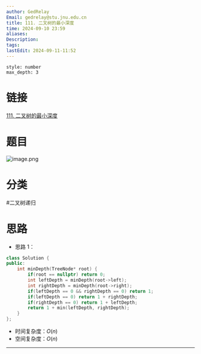 ```yaml
---
author: GedRelay
Email: gedrelay@stu.jnu.edu.cn
title: 111. 二叉树的最小深度
time: 2024-09-10 23:59
aliases: 
Description: 
tags: 
lastEdit: 2024-09-11-11:52
---
```


```toc
style: number
max_depth: 3
```

# 链接
[111. 二叉树的最小深度](https://leetcode.cn/problems/minimum-depth-of-binary-tree/) 

# 题目
![image.png](https://ged-pic-bed.oss-cn-guangzhou.aliyuncs.com/img/202409102359105.png)


# 分类
#二叉树递归 

# 思路
- 思路 1：


```cpp
class Solution {
public:
    int minDepth(TreeNode* root) {
        if(root == nullptr) return 0;
        int leftDepth = minDepth(root->left);
        int rightDepth = minDepth(root->right);
        if(leftDepth == 0 && rightDepth == 0) return 1;
        if(leftDepth == 0) return 1 + rightDepth;
        if(rightDepth == 0) return 1 + leftDepth;
        return 1 + min(leftDepth, rightDepth);
    }
};
```


- 时间复杂度：${O\left( n \right)  }$ 
- 空间复杂度：${O\left( n \right)  }$ 


---

